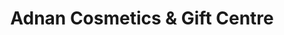---
title: "Adnan Cosmetics & Gift Centre"
url: /karachi/adnan-cosmetics-und-gift-centre/
shop: Andenken
---
